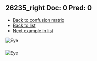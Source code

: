 ## 26235_right Doc: 0 Pred: 0
- [Back to confusion matrix](https://github.com/juliandewit/kaggle_retinopathy/blob/master/matrix.md)
- [Back to list](https://github.com/juliandewit/kaggle_retinopathy/blob/master/lists/00/list.md)
- [Next example in list](https://github.com/juliandewit/kaggle_retinopathy/blob/master/lists/00/26/26236_left.md)

![Eye](https://retinopaty.blob.core.windows.net/size1024/26235_right_0.jpeg)

### 

![Eye]()
